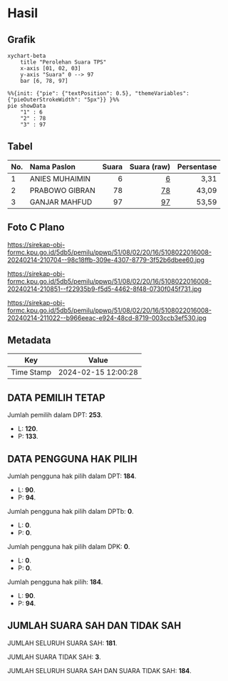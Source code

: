 # Hasil

## Grafik

```mermaid
xychart-beta
    title "Perolehan Suara TPS"
    x-axis [01, 02, 03]
    y-axis "Suara" 0 --> 97
    bar [6, 78, 97]
```

```mermaid
%%{init: {"pie": {"textPosition": 0.5}, "themeVariables": {"pieOuterStrokeWidth": "5px"}} }%%
pie showData
    "1" : 6
    "2" : 78
    "3" : 97
```

## Tabel

| No. | Nama Paslon    | Suara | Suara (raw) | Persentase |
|:--- |:-------------- | -----:| -----------:| ----------:|
| 1   | ANIES MUHAIMIN | 6     | [6][p-1]    | 3,31       |
| 2   | PRABOWO GIBRAN | 78    | [78][p-2]   | 43,09      |
| 3   | GANJAR MAHFUD  | 97    | [97][p-3]   | 53,59      |


[p-1]: https://github.com/gigit-pemilu/pemilu-2024-51-bali/blob/main/pilpres/hitung-suara/sub/51-bali/sub/08-buleleng/sub/02-seririt/sub/2016-pengastulan/sub/008-tps/sub/paslon-1.txt
[p-2]: https://github.com/gigit-pemilu/pemilu-2024-51-bali/blob/main/pilpres/hitung-suara/sub/51-bali/sub/08-buleleng/sub/02-seririt/sub/2016-pengastulan/sub/008-tps/sub/paslon-2.txt
[p-3]: https://github.com/gigit-pemilu/pemilu-2024-51-bali/blob/main/pilpres/hitung-suara/sub/51-bali/sub/08-buleleng/sub/02-seririt/sub/2016-pengastulan/sub/008-tps/sub/paslon-3.txt

## Foto C Plano

https://sirekap-obj-formc.kpu.go.id/5db5/pemilu/ppwp/51/08/02/20/16/5108022016008-20240214-210704--98c18ffb-309e-4307-8779-3f52b6dbee60.jpg

https://sirekap-obj-formc.kpu.go.id/5db5/pemilu/ppwp/51/08/02/20/16/5108022016008-20240214-210851--f22935b9-f5d5-4462-8f48-0730f045f731.jpg

https://sirekap-obj-formc.kpu.go.id/5db5/pemilu/ppwp/51/08/02/20/16/5108022016008-20240214-211022--b966eeac-e924-48cd-8719-003ccb3ef530.jpg


## Metadata

| Key        | Value               |
| ---------- | ------------------- |
| Time Stamp | 2024-02-15 12:00:28 |


## DATA PEMILIH TETAP

Jumlah pemilih dalam DPT: **253**.
 * L: **120**.
 * P: **133**.

## DATA PENGGUNA HAK PILIH

Jumlah pengguna hak pilih dalam DPT: **184**.
 * L: **90**.
 * P: **94**.

Jumlah pengguna hak pilih dalam DPTb: **0**.
 * L: **0**.
 * P: **0**.

Jumlah pengguna hak pilih dalam DPK: **0**.
 * L: **0**.
 * P: **0**.

Jumlah pengguna hak pilih: **184**.
 * L: **90**.
 * P: **94**.

## JUMLAH SUARA SAH DAN TIDAK SAH

JUMLAH SELURUH SUARA SAH: **181**.

JUMLAH SUARA TIDAK SAH: **3**.

JUMLAH SELURUH SUARA SAH DAN SUARA TIDAK SAH: **184**.


